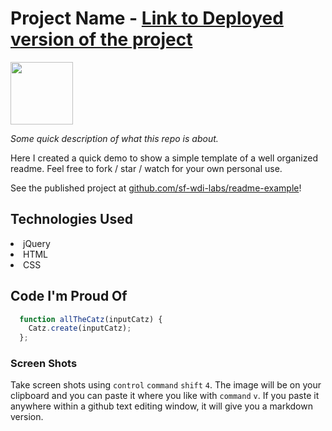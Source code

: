 # Project Name - [Link to Deployed version of the project](https://github.com/sf-wdi-labs/readme-example)

<img src="https://cloud.githubusercontent.com/assets/7833470/10423298/ea833a68-7079-11e5-84f8-0a925ab96893.png" width="100">


*Some quick description of what this repo is about.*

Here I created a quick demo to show a simple template of a well organized readme. Feel free to fork / star / watch for your own personal use.

See the published project at [github.com/sf-wdi-labs/readme-example](https://github.com/sf-wdi-labs/readme-example)!

## Technologies Used

<li> jQuery </li>
<li> HTML </li>
<li> CSS </li>

## Code I'm Proud Of

```javascript
  function allTheCatz(inputCatz) {
    Catz.create(inputCatz);
  };
```

### Screen Shots

Take screen shots using `control` `command` `shift` `4`. The image will be on your clipboard and you can paste it where you like with `command` `v`. If you paste it anywhere within a github text editing window, it will give you a markdown version.
